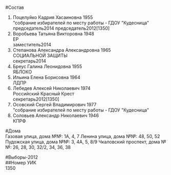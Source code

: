 #Состав  
1. Поцелуйко Кадрия Хасаиновна 1955  
    "собрание избирателей по месту работы - ГДОУ "Кудесница"  
    председатель2014 председатель2012[1350]  
2. Воробьева Татьяна Викторовна 1948  
    ЕР  
    заместитель2014  
3. Степанова Александра Александровна 1965  
    СОЦИАЛЬНОЙ ЗАЩИТЫ  
    секретарь2014  
4. Бреус Галина Леонидовна 1955  
    ЯБЛОКО  
5. Ильина Елена Борисовна 1964  
    ЛДПР  
6. Лебедев Алексей Николаевич 1974  
    Российский Красный Крест  
    секретарь2012[1350]  
7. Осовский Сергей Владимирович 1977  
    "собрание избирателей по месту работы - ГДОУ "Кудесница"  
8. Соловьев Александр Николаевич 1946  
    КПРФ  

#Дома  
Газовая улица, дома №№: 1А, 4, 7 Ленина улица, дома №№: 48, 50, 52 Пудожская улица, дома №№: 3, 4А, 5, 8/9 Чкаловский проспект, дома №№: 26, 28, 30, 32/2, 34, 36, 38  
  
#Выборы-2012  
##Номер УИК  
1350  
